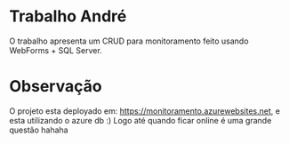 # Trabalho André
O trabalho apresenta um CRUD para monitoramento feito usando WebForms + SQL Server.

# Observação
O projeto esta deployado em: https://monitoramento.azurewebsites.net, e esta utilizando o azure db :) Logo até quando ficar online é uma grande questão hahaha

